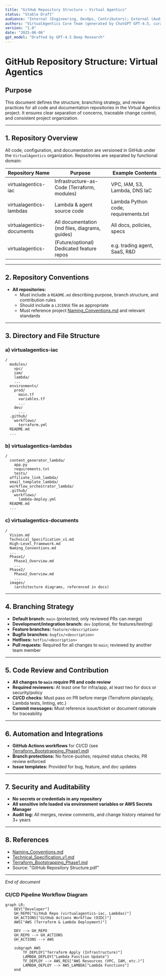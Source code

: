 ```yaml
---
title: "GitHub Repository Structure – Virtual Agentics"
status: "Stable Draft"
audience: "Internal (Engineering, DevOps, Contributors); External (Auditors, Stakeholders)"
authors: "VirtualAgentics Core Team (generated by ChatGPT GPT-4.5, curated by Ben)"
version: "1.0"
date: "2025-06-06"
gpt_model: "Drafted by GPT-4.5 Deep Research"
---
```


# GitHub Repository Structure: Virtual Agentics

## Purpose

This document defines the structure, branching strategy, and review practices for all code and documentation repositories in the Virtual Agentics project. It ensures clear separation of concerns, traceable change control, and consistent project organization.

---

## 1. Repository Overview

All code, configuration, and documentation are versioned in GitHub under the `VirtualAgentics` organization. Repositories are separated by functional domain:

| Repository Name               | Purpose                                            | Example Contents                     |
|-------------------------------|---------------------------------------------------|--------------------------------------|
| virtualagentics-iac           | Infrastructure-as-Code (Terraform, modules)       | VPC, IAM, S3, Lambda, DNS IaC        |
| virtualagentics-lambdas       | Lambda & agent source code                        | Lambda Python code, requirements.txt |
| virtualagentics-documents     | All documentation (md files, diagrams, guides)    | All docs, policies, specs            |
| virtualagentics-<feature>     | (Future/optional) Dedicated feature repos         | e.g. trading agent, SaaS, R&D        |

---

## 2. Repository Conventions

- **All repositories:**
  - Must include a `README.md` describing purpose, branch structure, and contribution rules
  - Should include a `LICENSE` file as appropriate
  - Must reference project [Naming_Conventions.md](../Naming_Conventions.md) and relevant standards

---

## 3. Directory and File Structure

### a) virtualagentics-iac

```
/
  modules/
    vpc/
    iam/
    lambda/
    ...
  environments/
    prod/
      main.tf
      variables.tf
      ...
    dev/
      ...
  .github/
    workflows/
      terraform.yml
  README.md
  ...
```

### b) virtualagentics-lambdas

```
/
  content_generator_lambda/
    app.py
    requirements.txt
    tests/
  affiliate_link_lambda/
  email_template_lambda/
  workflow_orchestrator_lambda/
  .github/
    workflows/
      lambda-deploy.yml
  README.md
  ...
```

### c) virtualagentics-documents

```
/
  Vision.md
  Technical_Specification_v1.md
  High-Level_Framework.md
  Naming_Conventions.md
  ...
  Phase1/
    Phase1_Overview.md
    ...
  Phase2/
    Phase2_Overview.md
    ...
  images/
    (architecture diagrams, referenced in docs)
```

---

## 4. Branching Strategy

- **Default branch:** `main` (protected; only reviewed PRs can merge)
- **Development/integration branch:** `dev` (optional, for features/testing)
- **Feature branches:** `feature/<description>`
- **Bugfix branches:** `bugfix/<description>`
- **Hotfixes:** `hotfix/<description>`
- **Pull requests:** Required for all changes to `main`; reviewed by another team member

---

## 5. Code Review and Contribution

- **All changes to `main` require PR and code review**
- **Required reviewers:** At least one for infra/app, at least two for docs or security/policy
- **CI/CD checks:** Must pass on PR before merge (Terraform plan/apply, Lambda tests, linting, etc.)
- **Commit messages:** Must reference issue/ticket or document rationale for traceability

---

## 6. Automation and Integrations

- **GitHub Actions workflows** for CI/CD (see [Terraform_Bootstrapping_Phase1.md](Terraform_Bootstrapping_Phase1.md))
- **Branch protections:** No force-pushes; required status checks; PR review enforced
- **Issue templates:** Provided for bug, feature, and doc updates

---

## 7. Security and Auditability

- **No secrets or credentials in any repository**
- **All sensitive info loaded via environment variables or AWS Secrets Manager**
- **Audit log:** All merges, review comments, and change history retained for 3+ years

---

## 8. References

- [Naming_Conventions.md](../Naming_Conventions.md)
- [Technical_Specification_v1.md](../Technical_Specification_v1.md)
- [Terraform_Bootstrapping_Phase1.md](Terraform_Bootstrapping_Phase1.md)
- Source: "GitHub Repository Structure.pdf"

---

*End of document*

### CI/CD Pipeline Workflow Diagram

```mermaid
graph LR;
    DEV["Developer"]
    GH_REPO["GitHub Repo (virtualagentics-iac, Lambdas)"]
    GH_ACTIONS["GitHub Actions Workflow (OIDC)"]
    AWS["AWS (Terraform & Lambda Deployment)"]

    DEV --> GH_REPO
    GH_REPO --> GH_ACTIONS
    GH_ACTIONS --> AWS

    subgraph AWS
        TF_DEPLOY["Terraform Apply (Infrastructure)"]
        LAMBDA_DEPLOY["Lambda Function Update"]
        TF_DEPLOY --> AWS_RES["AWS Resources (VPC, IAM, etc.)"]
        LAMBDA_DEPLOY --> AWS_LAMBDA["Lambda Functions"]
    end
```
